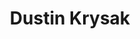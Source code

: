---
avatar: /images/people/bashfulrobot.jpg
avatar_small: /images/people/bashfulrobot_small.jpg
bio: Historically an open source consumer (Enterprise operations), now also an open
  source contributor. An active Ubuntu Budgie team member since December of 2016 assisting
  with infrastructure, community, packaging, etc. Also a co-host of the Vancouver
  Linux Desktop User Group.
gplus: null
homepage: null
instagram: null
linkedin: null
title: Dustin Krysak
twitter: https://twitter.com/bashfulrobot
type: guest
username: bashfulrobot
youtube: null
---